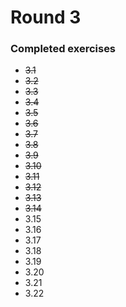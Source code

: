 # Round 3

### Completed exercises


* ~~3.1~~
* ~~3.2~~
* ~~3.3~~
* ~~3.4~~
* ~~3.5~~
* ~~3.6~~
* ~~3.7~~
* ~~3.8~~
* ~~3.9~~
* ~~3.10~~
* ~~3.11~~
* ~~3.12~~
* ~~3.13~~
* ~~3.14~~
* 3.15
* 3.16
* 3.17
* 3.18
* 3.19
* 3.20
* 3.21
* 3.22
